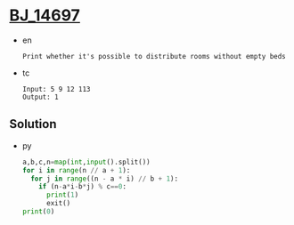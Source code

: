# [BJ_14697](https://acmicpc.net/problem/14697)

* en

  ```en
  Print whether it's possible to distribute rooms without empty beds
  ```

* tc

  ```tc
  Input: 5 9 12 113
  Output: 1
  ```

## Solution

* py

  ```py
  a,b,c,n=map(int,input().split())
  for i in range(n // a + 1):
    for j in range((n - a * i) // b + 1):
      if (n-a*i-b*j) % c==0:
        print(1)
        exit()
  print(0)
  ```

